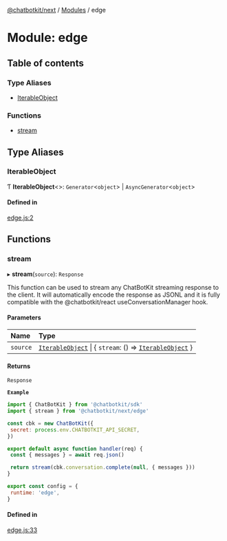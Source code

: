 [@chatbotkit/next](../README.md) / [Modules](../modules.md) / edge

# Module: edge

## Table of contents

### Type Aliases

- [IterableObject](edge.md#iterableobject)

### Functions

- [stream](edge.md#stream)

## Type Aliases

### IterableObject

Ƭ **IterableObject**\<\>: `Generator`\<`object`\> \| `AsyncGenerator`\<`object`\>

#### Defined in

[edge.js:2](https://github.com/chatbotkit/node-sdk/blob/main/packages/next/src/edge.js#L2)

## Functions

### stream

▸ **stream**(`source`): `Response`

This function can be used to stream any ChatBotKit streaming response to the
client. It will automatically encode the response as JSONL and it is fully
compatible with the @chatbotkit/react useConversationManager hook.

#### Parameters

| Name | Type |
| :------ | :------ |
| `source` | [`IterableObject`](edge.md#iterableobject) \| \{ `stream`: () => [`IterableObject`](edge.md#iterableobject)  } |

#### Returns

`Response`

**`Example`**

```js
import { ChatBotKit } from '@chatbotkit/sdk'
import { stream } from '@chatbotkit/next/edge'

const cbk = new ChatBotKit({
 secret: process.env.CHATBOTKIT_API_SECRET,
})

export default async function handler(req) {
 const { messages } = await req.json()

 return stream(cbk.conversation.complete(null, { messages }))
}

export const config = {
 runtime: 'edge',
}
```

#### Defined in

[edge.js:33](https://github.com/chatbotkit/node-sdk/blob/main/packages/next/src/edge.js#L33)

